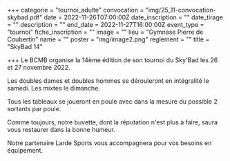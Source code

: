 +++
categorie = "tournoi_adulte"
convocation = "img/25_11-convocation-skybad.pdf"
date = 2022-11-26T07:00:00Z
date_inscription = ""
date_tirage = ""
description = ""
end_date = 2022-11-27T16:00:00Z
event_type = "tournoi"
fiche_inscription = ""
image = ""
lieu = "Gymnase Pierre de Coubertin"
name = ""
poster = "img/image2.png"
reglement = ""
title = "SkyBad 14"

+++
Le BCMB organise la 14ème édition de son tournoi du Sky'Bad les 26 et 27 novembre 2022.

Les doubles dames et doubles hommes se dérouleront en intégralité le samedi. Les mixtes le dimanche.

Tous les tableaux se joueront en poule avec dans la mesure du possible 2 sortants par poule.

Comme toujours, notre buvette, dont la réputation n'est plus à faire, saura vous restaurer dans la bonne humeur.

Notre partenaire Larde Sports vous accompagnera pour vos besoins en équipement.
